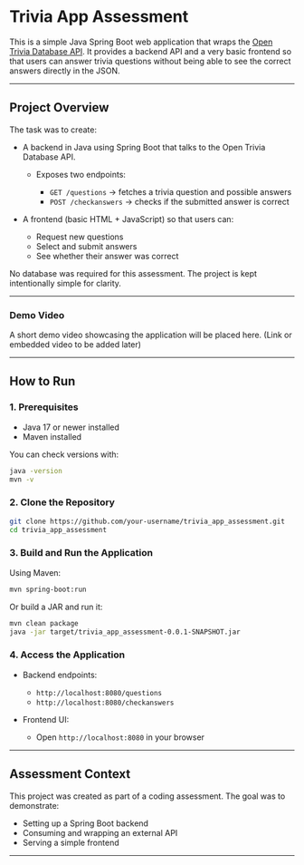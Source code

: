 # Trivia App Assessment

This is a simple Java Spring Boot web application that wraps the [Open Trivia Database API](https://opentdb.com/).
It provides a backend API and a very basic frontend so that users can answer trivia questions without being able to see the correct answers directly in the JSON.

---

## Project Overview

The task was to create:

* A backend in Java using Spring Boot that talks to the Open Trivia Database API.

  * Exposes two endpoints:

    * `GET /questions` → fetches a trivia question and possible answers
    * `POST /checkanswers` → checks if the submitted answer is correct
* A frontend (basic HTML + JavaScript) so that users can:

  * Request new questions
  * Select and submit answers
  * See whether their answer was correct

No database was required for this assessment. The project is kept intentionally simple for clarity.

---

### Demo Video

A short demo video showcasing the application will be placed here.
(Link or embedded video to be added later)

---


## How to Run

### 1. Prerequisites

* Java 17 or newer installed
* Maven installed

You can check versions with:

```bash
java -version
mvn -v
```

### 2. Clone the Repository

```bash
git clone https://github.com/your-username/trivia_app_assessment.git
cd trivia_app_assessment
```

### 3. Build and Run the Application

Using Maven:

```bash
mvn spring-boot:run
```

Or build a JAR and run it:

```bash
mvn clean package
java -jar target/trivia_app_assessment-0.0.1-SNAPSHOT.jar
```

### 4. Access the Application

* Backend endpoints:

  * `http://localhost:8080/questions`
  * `http://localhost:8080/checkanswers`
* Frontend UI:

  * Open `http://localhost:8080` in your browser

---

## Assessment Context

This project was created as part of a coding assessment.
The goal was to demonstrate:

* Setting up a Spring Boot backend
* Consuming and wrapping an external API
* Serving a simple frontend

---
